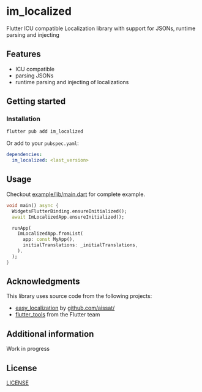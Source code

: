 # im_localized

Flutter ICU compatible Localization library with support for JSONs, runtime parsing and injecting

## Features

- ICU compatible
- parsing JSONs
- runtime parsing and injecting of localizations

## Getting started

### Installation

```bash
flutter pub add im_localized
```

Or add to your `pubspec.yaml`:

```yaml
dependencies:
  im_localized: <last_version>
```

## Usage

Checkout [example/lib/main.dart](example/lib/main.dart) for complete example.

```dart
void main() async {
  WidgetsFlutterBinding.ensureInitialized();
  await ImLocalizedApp.ensureInitialized();

  runApp(
    ImLocalizedApp.fromList(
      app: const MyApp(),
      initialTranslations: _initialTranslations,
    ),
  );
}
```

## Acknowledgments

This library uses source code from the following projects:

- [easy_localization](https://pub.dev/packages/easy_localization) by [github.com/aissat/](https://github.com/aissat/)
- [flutter_tools](https://github.com/flutter/flutter/tree/master/packages/flutter_tools) from the Flutter team

## Additional information

Work in progress

## License

[LICENSE](LICENSE)
